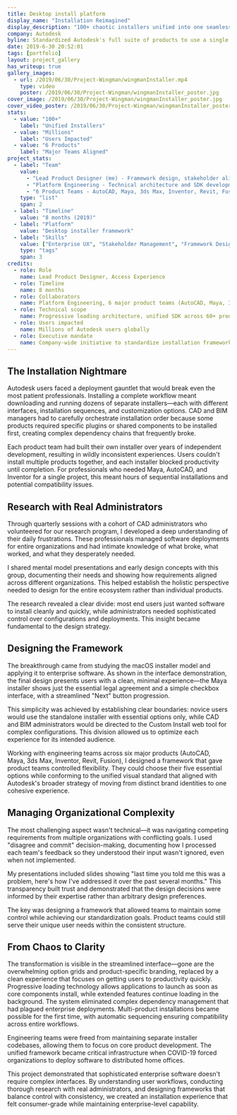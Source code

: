 ```yaml
---
title: Desktop install platform
display_name: "Installation Reimagined"
display_description: "100+ chaotic installers unified into one seamless experience"
company: Autodesk
byline: Standardized Autodesk's full suite of products to use a single install SDK
date: 2019-6-30 20:52:01
tags: [portfolio]
layout: project_gallery
has_writeup: true
gallery_images:
  - url: /2019/06/30/Project-Wingman/wingmanInstaller.mp4
    type: video
    poster: /2019/06/30/Project-Wingman/wingmanInstaller_poster.jpg
cover_image: /2019/06/30/Project-Wingman/wingmanInstaller_poster.jpg
cover_video_poster: /2019/06/30/Project-Wingman/wingmanInstaller_poster.jpg
stats:
  - value: "100+"
    label: "Unified Installers"
  - value: "Millions"
    label: "Users Impacted"
  - value: "6 Products"
    label: "Major Teams Aligned"
project_stats:
  - label: "Team"
    value: 
      - "Lead Product Designer (me) - Framework design, stakeholder alignment, research"
      - "Platform Engineering - Technical architecture and SDK development"
      - "6 Product Teams - AutoCAD, Maya, 3ds Max, Inventor, Revit, Fusion"
    type: "list"
    span: 2
  - label: "Timeline"
    value: "8 months (2019)"
  - label: "Platform"
    value: "Desktop installer framework"
  - label: "Skills"
    value: ["Enterprise UX", "Stakeholder Management", "Framework Design", "Research Operations"]
    type: "tags"
    span: 3
credits:
  - role: Role
    name: Lead Product Designer, Access Experience
  - role: Timeline
    name: 8 months
  - role: Collaborators
    name: Platform Engineering, 6 major product teams (AutoCAD, Maya, 3ds Max, Inventor, Revit, Fusion)
  - role: Technical scope
    name: Progressive loading architecture, unified SDK across 60+ products
  - role: Users impacted
    name: Millions of Autodesk users globally
  - role: Executive mandate
    name: Company-wide initiative to standardize installation framework
---
```


## The Installation Nightmare

Autodesk users faced a deployment gauntlet that would break even the most patient professionals. Installing a complete workflow meant downloading and running dozens of separate installers—each with different interfaces, installation sequences, and customization options. CAD and BIM managers had to carefully orchestrate installation order because some products required specific plugins or shared components to be installed first, creating complex dependency chains that frequently broke.

Each product team had built their own installer over years of independent development, resulting in wildly inconsistent experiences. Users couldn't install multiple products together, and each installer blocked productivity until completion. For professionals who needed Maya, AutoCAD, and Inventor for a single project, this meant hours of sequential installations and potential compatibility issues.

## Research with Real Administrators

Through quarterly sessions with a cohort of CAD administrators who volunteered for our research program, I developed a deep understanding of their daily frustrations. These professionals managed software deployments for entire organizations and had intimate knowledge of what broke, what worked, and what they desperately needed.

I shared mental model presentations and early design concepts with this group, documenting their needs and showing how requirements aligned across different organizations. This helped establish the holistic perspective needed to design for the entire ecosystem rather than individual products.

The research revealed a clear divide: most end users just wanted software to install cleanly and quickly, while administrators needed sophisticated control over configurations and deployments. This insight became fundamental to the design strategy.

## Designing the Framework

The breakthrough came from studying the macOS installer model and applying it to enterprise software. As shown in the interface demonstration, the final design presents users with a clean, minimal experience—the Maya installer shows just the essential legal agreement and a simple checkbox interface, with a streamlined "Next" button progression.

This simplicity was achieved by establishing clear boundaries: novice users would use the standalone installer with essential options only, while CAD and BIM administrators would be directed to the Custom Install web tool for complex configurations. This division allowed us to optimize each experience for its intended audience.

Working with engineering teams across six major products (AutoCAD, Maya, 3ds Max, Inventor, Revit, Fusion), I designed a framework that gave product teams controlled flexibility. They could choose their five essential options while conforming to the unified visual standard that aligned with Autodesk's broader strategy of moving from distinct brand identities to one cohesive experience.

## Managing Organizational Complexity

The most challenging aspect wasn't technical—it was navigating competing requirements from multiple organizations with conflicting goals. I used "disagree and commit" decision-making, documenting how I processed each team's feedback so they understood their input wasn't ignored, even when not implemented.

My presentations included slides showing "last time you told me this was a problem, here's how I've addressed it over the past several months." This transparency built trust and demonstrated that the design decisions were informed by their expertise rather than arbitrary design preferences.

The key was designing a framework that allowed teams to maintain some control while achieving our standardization goals. Product teams could still serve their unique user needs within the consistent structure.

## From Chaos to Clarity

The transformation is visible in the streamlined interface—gone are the overwhelming option grids and product-specific branding, replaced by a clean experience that focuses on getting users to productivity quickly. Progressive loading technology allows applications to launch as soon as core components install, while extended features continue loading in the background.
The system eliminated complex dependency management that had plagued enterprise deployments. Multi-product installations became possible for the first time, with automatic sequencing ensuring compatibility across entire workflows.

Engineering teams were freed from maintaining separate installer codebases, allowing them to focus on core product development. The unified framework became critical infrastructure when COVID-19 forced organizations to deploy software to distributed home offices.

This project demonstrated that sophisticated enterprise software doesn't require complex interfaces. By understanding user workflows, conducting thorough research with real administrators, and designing frameworks that balance control with consistency, we created an installation experience that felt consumer-grade while maintaining enterprise-level capability.
